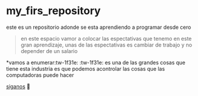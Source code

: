 # my_firs_repository 
este es un repositorio adonde se esta aprendiendo a programar desde cero 
>en este espacio vamor a colocar las espectativas que tenemo en este gran aprendizaje, unas de las espectativas es cambiar de trabajo y no depender de un salario

*vamos a enumerar:tw-1f31e: :tw-1f31e:
es una de las grandes cosas que tiene esta industria es que podemos acontrolar las cosas que las computadoras puede hacer 

[siganos](http://www.google.com "siganos")
💚